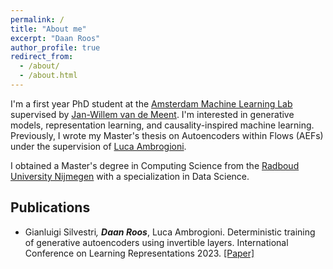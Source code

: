 ```yaml
---
permalink: /
title: "About me"
excerpt: "Daan Roos"
author_profile: true
redirect_from: 
  - /about/
  - /about.html
---
```



I'm a first year PhD student at the [Amsterdam Machine Learning Lab](https://amlab.science.uva.nl/) supervised by [Jan-Willem van de Meent](https://jwvdm.github.io/). I'm interested in generative models, representation learning, and causality-inspired machine learning. Previously, I wrote my Master's thesis on Autoencoders within Flows (AEFs) under the supervision of [Luca Ambrogioni](https://twitter.com/LucaAmb).

I obtained a Master's degree in Computing Science from the [Radboud University Nijmegen](https://www.ru.nl/) with a specialization in Data Science. 


Publications
------
- Gianluigi Silvestri<sup>*</sup>, **Daan Roos**<sup>*</sup>, Luca Ambrogioni. Deterministic training of generative autoencoders using invertible layers. International Conference on Learning Representations 2023.  [[Paper]](https://openreview.net/pdf?id=g8wBdhnstYz)
